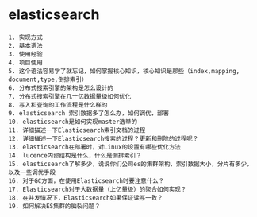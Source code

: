 # elasticsearch   
    1. 实现方式
    2. 基本语法
    3. 使用经验
    4. 项目使用
    5. 这个语法容易学了就忘记，如何掌握核心知识，核心知识是那些（index,mapping, document,type,倒排索引）
    6. 分布式搜索引擎的架构是怎么设计的
    7. 分布式搜索引擎在几十亿数据量级如何优化
    8. 写入和查询的工作流程是什么样的
    9. elasticsearch 索引数据多了怎么办，如何调优，部署
    10. elasticsearch是如何实现master选举的
    11. 详细描述一下Elasticsearch索引文档的过程
    12. 详细描述一下Elasticsearch搜索的过程？更新和删除的过程呢？
    13. elasticsearch在部署时，对Linux的设置有哪些优化方法
    14. lucence内部结构是什么，什么是倒排索引？
    15. elasticsearch了解多少，说说你们公司es的集群架构，索引数据大小，分片有多少，以及一些调优手段
    16. 对于GC方面，在使用Elasticsearch时要注意什么？
    17. Elasticsearch对于大数据量（上亿量级）的聚合如何实现？
    18. 在并发情况下，Elasticsearch如果保证读写一致？
    19. 如何解决ES集群的脑裂问题？